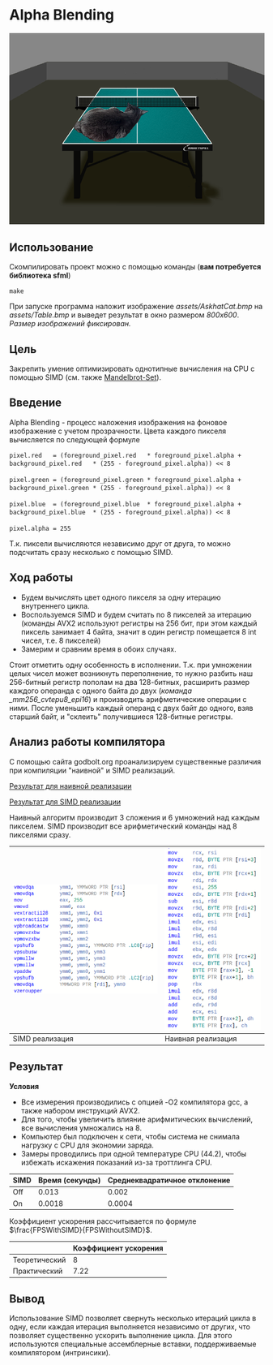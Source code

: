 # Alpha Blending


![result](assets/result.png "Результат блендинга")


## Использование


Скомпилировать проект можно с помощью команды (**вам потребуется библиотека sfml**)
```
make
```

При запуске программа наложит изображение *assets/AskhatCat.bmp* на *assets/Table.bmp* и выведет результат в окно размером *800x600*. *Размер изображений фиксирован.*


## Цель


Закрепить умение оптимизировать однотипные вычисления на CPU с помощью SIMD (см. также [Mandelbrot-Set](https://github.com/AndrewGlebovski/Mandelbrot-Set)).


## Введение


Alpha Blending - процесс наложения изображения на фоновое изображение с учетом прозрачности. Цвета каждого пикселя вычисляется по следующей формуле

```
pixel.red   = (foreground_pixel.red   * foreground_pixel.alpha + background_pixel.red   * (255 - foreground_pixel.alpha)) << 8

pixel.green = (foreground_pixel.green * foreground_pixel.alpha + background_pixel.green * (255 - foreground_pixel.alpha)) << 8

pixel.blue  = (foreground_pixel.blue  * foreground_pixel.alpha + background_pixel.blue  * (255 - foreground_pixel.alpha)) << 8

pixel.alpha = 255
```

Т.к. пиксели вычисляются независимо друг от друга, то можно подсчитать сразу несколько с помощью SIMD.


## Ход работы


- Будем вычислять цвет одного пикселя за одну итерацию внутреннего цикла.
- Воспользуемся SIMD и будем считать по 8 пикселей за итерацию (команды AVX2 используют регистры на 256 бит, при этом каждый пиксель занимает 4 байта, значит в один регистр помещается 8 int чисел, т.е. 8 пикселей)
- Замерим и сравним время в обоих случаях.

Стоит отметить одну особенность в исполнении. Т.к. при умножении целых чисел может возникнуть переполнение, то нужно разбить наш 256-битный регистр пополам на два 128-битных, расширить размер каждого операнда с одного байта до двух (*команда _mm256_cvtepu8_epi16*) и производить арифметические операции с ними. После уменьшить каждый операнд с двух байт до одного, взяв старший байт, и "склеить" получившиеся 128-битные регистры.


## Анализ работы компилятора


С помощью сайта godbolt.org проанализируем существенные различия при компиляции "наивной" и SIMD реализаций.

[Результат для наивной реализации](https://godbolt.org/z/faMKhW3T6)

[Результат для SIMD реализации](https://godbolt.org/z/nchY8YYrT)

Наивный алгоритм производит 3 сложения и 6 умножений над каждым пикселем. SIMD производит все арифметический команды над 8 пикселями сразу.

| ![naive-cmp](assets/simd_asm.png)  | ![naive-cmp](assets/naive_asm.png) |
| ---------------------------------- | ---------------------------------- |
| SIMD реализация                    | Наивная реализация                 |


## Результат


**Условия**
- Все измерения производились с опцией -O2 компилятора gcc, а также набором инструкций AVX2.
- Для того, чтобы увеличить влияние арифмитических вычислений, все вычисления умножались на 8.
- Компьютер был подключен к сети, чтобы система не снимала нагрузку с CPU для экономии заряда.
- Замеры проводились при одной температуре CPU (44.2), чтобы избежать искажения показаний из-за троттлинга CPU.

| SIMD | Время (секунды)      | Среднеквадратичное отклонение |
| ---- | -------------------- | ----------------------------- |
| Off  | 0.013                | 0.002                         |
| On   | 0.0018               | 0.0004                        |

Коэффициент ускорения рассчитывается по формуле $\frac{FPSWithSIMD}{FPSWithoutSIMD}$.

|                | Коэффициент ускорения |
| -------------- | --------------------- |
| Теоретический  | 8                     |
| Практический   | 7.22                  |


## Вывод


Использование SIMD позволяет свернуть несколько итераций цикла в одну, если каждая итерация выполняется независимо от других, что позволяет существенно ускорить выполнение цикла. Для этого используются специальные ассемблерные вставки, поддерживаемые компилятором (интринсики).
